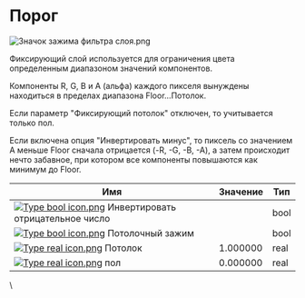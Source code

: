 # Порог

![Значок зажима фильтра слоя.png](https://lh7-us.googleusercontent.com/qR-E0THXTuSwYR7R3OE7L7nFHNm0ovfJmBbJgRivG90\_pF5llMVY-IF0r3oOprTrgBOGlpDO6\_QnzCO\_o0iI7cNlYfxUvo3TVUmiy2xXQM5vPky0SpGSSfcluDNI-ioR910c7tBFgImLRHeRtFRO3YE)

Фиксирующий слой используется для ограничения цвета определенным диапазоном значений компонентов.

Компоненты R, G, B и A (альфа) каждого пикселя вынуждены находиться в пределах диапазона Floor...Потолок.

Если параметр "Фиксирующий потолок" отключен, то учитывается только пол.

Если включена опция "Инвертировать минус", то пиксель со значением A меньше Floor сначала отрицается (-R, -G, -B, -A), а затем происходит нечто забавное, при котором все компоненты повышаются как минимум до Floor.&#x20;

| Имя                                                                                                                                                                                                    | Значение | Тип  |
| ------------------------------------------------------------------------------------------------------------------------------------------------------------------------------------------------------ | -------- | ---- |
| [![Type bool icon.png](https://wiki.synfig.org/images/thumb/b/bc/Type\_bool\_icon.png/16px-Type\_bool\_icon.png)](https://wiki.synfig.org/File:Type\_bool\_icon.png) Инвертировать отрицательное число |          | bool |
| [![Type bool icon.png](https://wiki.synfig.org/images/thumb/b/bc/Type\_bool\_icon.png/16px-Type\_bool\_icon.png)](https://wiki.synfig.org/File:Type\_bool\_icon.png) Потолочный зажим                  |          | bool |
| [![Type real icon.png](https://wiki.synfig.org/images/thumb/f/fd/Type\_real\_icon.png/16px-Type\_real\_icon.png)](https://wiki.synfig.org/File:Type\_real\_icon.png) Потолок                           | 1.000000 | real |
| [![Type real icon.png](https://wiki.synfig.org/images/thumb/f/fd/Type\_real\_icon.png/16px-Type\_real\_icon.png)](https://wiki.synfig.org/File:Type\_real\_icon.png) пол                               | 0.000000 | real |

\
